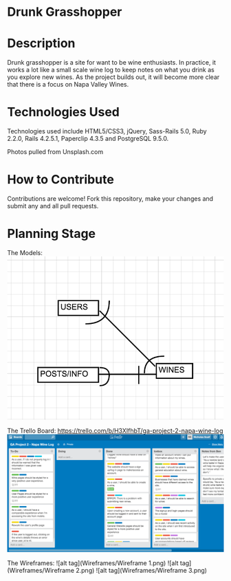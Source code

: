 # Drunk Grasshopper

# Description
Drunk grasshopper is a site for want to be wine enthusiasts.  In practice, it works a lot like a small scale wine log to keep notes on what you drink as you explore new wines.  As the project builds out, it will become more clear that there is a focus on Napa Valley Wines.  

# Technologies Used
Technologies used include HTML5/CSS3, jQuery, Sass-Rails 5.0, Ruby 2.2.0, Rails 4.2.5.1, Paperclip 4.3.5 and PostgreSQL 9.5.0. 

Photos pulled from Unsplash.com

# How to Contribute

Contributions are welcome! Fork this repository, make your changes and submit any and all pull requests.

# Planning Stage
The Models:
![alt tag](Wireframes/Models.png)

The Trello Board:
https://trello.com/b/H3XIfhbT/ga-project-2-napa-wine-log
![alt tag](Wireframes/Trello.png)

The Wireframes:
![alt tag](Wireframes/Wireframe 1.png)
![alt tag](Wireframes/Wireframe 2.png)
![alt tag](Wireframes/Wireframe 3.png)
